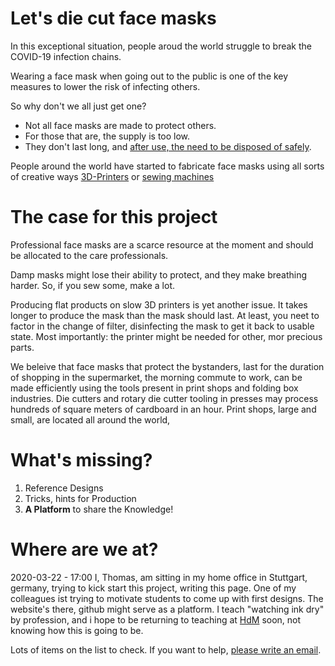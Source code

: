 # Let's die cut face masks

In this exceptional situation, people aroud the world struggle to break the COVID-19 infection chains.

Wearing a face mask when going out to the public is one of the key measures to lower the risk of infecting others.

So why don't we all just get one?

- Not all face masks are made to protect others.
- For those that are, the supply is too low.
- They don't last long, and [after use, the need to be disposed of safely](https://www.who.int/images/default-source/health-topics/coronavirus/masks/masks-6.png).

People around the world have started to fabricate face masks using all sorts of creative ways [3D-Printers](https://www.opensourcemask.com/en/)
or [sewing machines](https://www.craftpassion.com/face-mask-sewing-pattern/)

# The case for this project

Professional face masks are a scarce resource at the moment and should be allocated to the care professionals. 

Damp masks might lose their ability to protect, and they make breathing harder. So, if you sew some, make a lot. 

Producing flat products on slow 3D printers is yet another issue. It takes longer to produce the mask than the mask should last. At least, you neet to factor in the change of filter, disinfecting the mask to get it back to usable state. Most importantly: the printer might be needed for other, mor precious parts.

We beleive that face masks that protect the bystanders, last for the duration of shopping in the supermarket, the morning commute to work, can be made efficiently using the tools present in print shops and folding box industries. Die cutters and rotary die cutter tooling in presses may process hundreds of square meters of cardboard in an hour. Print shops, large and small, are located all around the world,


# What's missing?

1. Reference Designs
1. Tricks, hints for Production
1. **A Platform** to share the Knowledge!

# Where are we at?

2020-03-22 - 17:00 
I, Thomas,  am sitting in my home office in Stuttgart, germany, trying to kick start this project, writing this page. One of my colleagues ist trying to motivate students to come up with first designs. The website's there, github might serve as a platform. I teach "watching ink dry" by profession, and i hope to be returning to teaching at [HdM](www.hdm-stuttgart.de/pmt) soon, not knowing how this is going to be.

Lots of items on the list to check. If you want to help, [please write an email](mailto:info@diecutfacemasks.org). 

